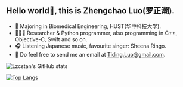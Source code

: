 ## Hello world👋, this is Zhengchao Luo(罗正潮).

- 📖 Majoring in Biomedical Engineering, HUST(华中科技大学).
- 🧑🏻‍💻 Researcher & Python programmer, also programming in C++, Objective-C, Swift and so on.
- 🎧 Listening Japanese music, favourite singer: Sheena Ringo.
- :email: Do feel free to send me an email at Tiding.Luo@gmail.com.


![Lzcstan's GitHub stats](https://github-readme-stats.vercel.app/api?username=Lzcstan&show_icons=true&theme=tokyonight)

[![Top Langs](https://github-readme-stats.vercel.app/api/top-langs/?username=Lzcstan&layout=compact)](https://github.com/Lzcstan/github-readme-stats)

